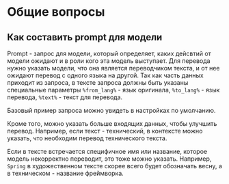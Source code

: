 # Общие вопросы

## Как составить prompt для модели
Prompt - запрос для модели, который определяет, каких дейсвтий от модели ожидают и в роли кого эта модель выступает.
Для перевода нужно указать модели, что она является переводчиком текста, и от нее ожидают перевод с одного языка на другой.
Так как часть данных приходит из запроса, в тексте запроса должны быть указаны специальные параметры
`%from_lang%` - язык оригинала, `%to_lang%` - язык перевода, `%text%` - текст для перевода.

Базовый пример запроса можно увидеть в настройках по умолчанию.

Кроме того, можно указать больше входящих данных, чтобы улучшить перевод.
Например, если текст - технический, в контексте можно указать, что необходим перевод технического текста.

Если в тексте встречается специфичное имя или название, которое модель некорректно переводит, это тоже можно указать.
Например, `Spring` в художественном тексте скорее всего будет обозначать весну, а в техническом - название фреймворка.
